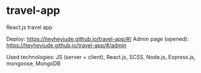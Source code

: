 # travel-app
React.js travel app

Deploy: https://heyheyjude.github.io/travel-app/#/
Admin page (opened): https://heyheyjude.github.io/travel-app/#/admin

Used technologies: JS (server + client), React.js, SCSS, Node.js, Express.js, mongoose, MongoDB
